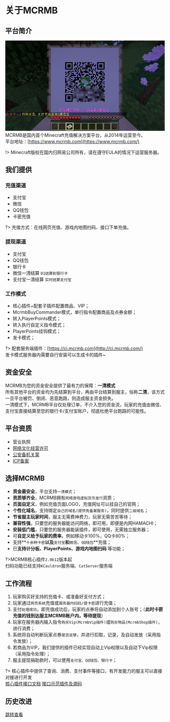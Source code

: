 # 关于MCRMB

## 平台简介
![](.gitbook/assets/20200416231926.png ":size=320x190")  
MCRMB是国内首个Minecraft充值解决方案平台，从2014年运营至今。  
平台地址：[https://www.mcrmb.com](https://www.mcrmb.com/)

!> Minecraft版权在国内归网易公司所有，请在遵守EULA的情况下运营服务器。

## 我们提供

### 充值渠道

* 支付宝
* 微信
* QQ钱包
* 卡密充值

?> 充值方式：在线网页充值、游戏内地图扫码、接口下单充值。

### 提现渠道

* 支付宝
* QQ钱包
* 银行卡
* 微信一清结算 `D1结算到银行卡`
* 支付宝一清结算 `实时结算支付宝`

### 工作模式

* 核心插件+配套子插件配置商品、VIP；
* McrmbBuyCommander模式，单行指令配置商品及点券金额；
* 转入PlayerPoints模式；
* 转入执行自定义指令模式；
* PlayerPoints挂钩模式；
* 发卡模式；

?> 配套服务端插件：[https://ci.mcrmb.com](http://ci.mcrmb.com/)  
发卡模式服务器内需要自行安装可以生成卡的插件~

## 资金安全

MCRMB为您的资金安全提供了最有力的保障：**一清模式**  
所有其他平台的资金均为先结算到平台，再由平台结算到服主，俗称**二清**，该方式一旦平台被罚、倒闭、恶意跑路，则造成服主资金损失。  
一清模式下，MCRMB平台仅处理订单，不介入您的资金流，玩家的充值由微信、支付宝直接结算至您的银行卡/支付宝账户，彻底杜绝平台跑路的可能性。

## 平台资质

* 营业执照
* [网络文化经营许可](http://sq.ccm.gov.cn/ccnt/sczr/service/business/emark/toDetail/bc72295cc6ab42d9af7b27927a8769c6)
* [公安备机关案](http://www.beian.gov.cn/portal/registerSystemInfo?recordcode=44010602002006)
* [ICP备案](http://www.beian.miit.gov.cn/)

## 选择MCRMB

* **资金最安全**，平台支持`一清模式`；
* **资质够齐全**，MCRMB拥有`网络游戏虚拟货币发行`资质；
* **页面自定义**，例如充值页面LOGO，充值网址可以挂自己的官网；
* **个性化域名**，支持绑定`自己的域名(提供免备案服务)`，同时提供`二级域名`；
* **节省服主玩家时间**，服主无需费神费力，玩家无需苦苦等待；
* **兼容性强**，只要您的服务器能访问网络，即可用，即便是内网HAMACHI；
* **安装低门槛**，只要您的服务器能装插件，即可使用，无需独立服务器；
* 可**自定义给予玩家的费率**，例如移动卡100%，QQ卡80%；
* 支持**`十余种卡密`**以及**`支付宝`**和**`微信`、`QQ钱包`**充值；
* 已**支持计分板、PlayerPoints、游戏内地图扫码** 等功能；

?>MCRMB核心插件`2.0b12`版本起  
扫码功能已经支持`KCauldron`服务端、`CatServer`服务端

## 工作流程

1. 玩家购买好支持的充值卡、或准备好支付方式；
2. 玩家通过`网页系统`充值或`服务器内扫码/提卡密`进行充值；
3. 支付`处理成功`，即充值成功后，玩家的点券将自动添加到个人账号；（**此时卡密充值的钱到达服主MCRMB账户内，等待提现**）
4. 玩家在服务器内输入指令`购买Vip(McrmbVip插件)`或`购买物品(McrmbShop插件)`，进行消费；
5. 系统将自动判断玩家点券`是否足够`，并进行扣取，记录，及自动发放（采用指令发放）；
6. 若商品为VIP，我们提供的插件已经实现自动上Vip权限以及自动下Vip权限（采用指令处理）；
7. 服主提现捐助款时，可以使用`支付宝、QQ钱包、银行卡`；

?> 核心插件中提供了查询、消费、支付事件等接口，有开发能力的服主可以直接对接进行开发  
[核心插件接口文档](/apis/core-plugin-api) [接口示范插件及源码](https://gitee.com/mcrmb/mcrmb_sub_plugin_test)

## 历史改进

[跳转查看](history)




